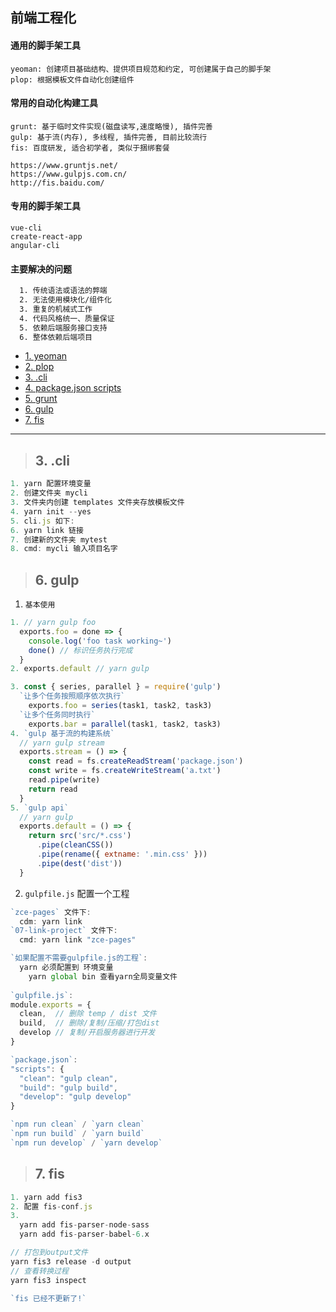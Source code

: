 
## 前端工程化

#### 通用的脚手架工具
```
yeoman: 创建项目基础结构、提供项目规范和约定, 可创建属于自己的脚手架
plop: 根据模板文件自动化创建组件
```

#### 常用的自动化构建工具
```
grunt: 基于临时文件实现(磁盘读写,速度略慢), 插件完善
gulp: 基于流(内存), 多线程, 插件完善, 目前比较流行
fis: 百度研发, 适合初学者, 类似于捆绑套餐

https://www.gruntjs.net/
https://www.gulpjs.com.cn/
http://fis.baidu.com/
```

#### 专用的脚手架工具
```
vue-cli
create-react-app
angular-cli
```

#### 主要解决的问题
```bash
  1. 传统语法或语法的弊端
  2. 无法使用模块化/组件化
  3. 重复的机械式工作
  4. 代码风格统一、质量保证
  5. 依赖后端服务接口支持
  6. 整体依赖后端项目
```


- [1. yeoman](#1)
- [2. plop](#2)
- [3. .cli](#3)
- [4. package.json scripts](#4)
- [5. grunt](#5)
- [6. gulp](#6)
- [7. fis](#7)
--------


><h2 id='3'>3. .cli</h2>
```js
1. yarn 配置环境变量
2. 创建文件夹 mycli
3. 文件夹内创建 templates 文件夹存放模板文件
4. yarn init --yes
5. cli.js 如下:
6. yarn link 链接
7. 创建新的文件夹 mytest
8. cmd: mycli 输入项目名字
```


><h2 id='6'>6. gulp</h2>
1. `基本使用`
```js
1. // yarn gulp foo
  exports.foo = done => {
    console.log('foo task working~')
    done() // 标识任务执行完成
  }
2. exports.default // yarn gulp

3. const { series, parallel } = require('gulp')
  `让多个任务按照顺序依次执行`
    exports.foo = series(task1, task2, task3)
  `让多个任务同时执行`
    exports.bar = parallel(task1, task2, task3)
4. `gulp 基于流的构建系统`
  // yarn gulp stream 
  exports.stream = () => {
    const read = fs.createReadStream('package.json')
    const write = fs.createWriteStream('a.txt')
    read.pipe(write)
    return read
  }
5. `gulp api`
  // yarn gulp
  exports.default = () => {
    return src('src/*.css')
      .pipe(cleanCSS())
      .pipe(rename({ extname: '.min.css' }))
      .pipe(dest('dist'))
  }
```
2. `gulpfile.js` 配置一个工程
```js
`zce-pages` 文件下:
  cdm: yarn link
`07-link-project` 文件下: 
  cmd: yarn link "zce-pages"

`如果配置不需要gulpfile.js的工程`: 
  yarn 必须配置到 环境变量
    yarn global bin 查看yarn全局变量文件
    
`gulpfile.js`:
module.exports = {
  clean,  // 删除 temp / dist 文件
  build,  // 删除/复制/压缩/打包dist
  develop // 复制/开启服务器进行开发
}

`package.json`:
"scripts": {
  "clean": "gulp clean",
  "build": "gulp build",
  "develop": "gulp develop"
}

`npm run clean` / `yarn clean`
`npm run build` / `yarn build`
`npm run develop` / `yarn develop`
```
><h2 id='7'>7. fis</h2>
```js
1. yarn add fis3 
2. 配置 fis-conf.js
3.
  yarn add fis-parser-node-sass 
  yarn add fis-parser-babel-6.x

// 打包到output文件
yarn fis3 release -d output
// 查看转换过程
yarn fis3 inspect 

`fis 已经不更新了!`
```